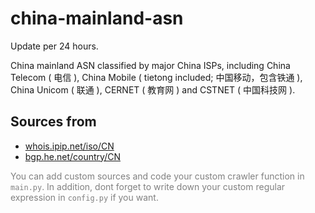 # china-mainland-asn

Update per 24 hours.

China mainland ASN classified by major China ISPs, including China Telecom ( 电信 ), China Mobile ( tietong included; 中国移动，包含铁通 ), China Unicom ( 联通 ), CERNET ( 教育网 ) and CSTNET ( 中国科技网 ).

## Sources from 

* [whois.ipip.net/iso/CN](https://whois.ipip.net/iso/CN)
* [bgp.he.net/country/CN](https://bgp.he.net/country/CN)
 

<font color=#808080>You can add custom sources and code your custom crawler function in `main.py`. In addition, dont forget to write down your custom regular expression in `config.py` if you want.</font>
